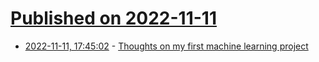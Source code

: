 # [Published on 2022-11-11](index.md)

* [2022-11-11, 17:45:02](https://lobste.rs/s/6xktuc/thoughts_on_my_first_machine_learning) - [Thoughts on my first machine learning project](https://www.holovaty.com/writing/machine-learning-thoughts/)
